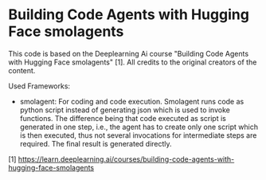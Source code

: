 # Building Code Agents with Hugging Face smolagents

This code is based on the Deeplearning Ai course "Building Code Agents with Hugging Face smolagents" [1]. All credits
to the original creators of the content.

Used Frameworks:
- smolagent: For coding and code execution. Smolagent runs code as python script instead of generating json which is used to invoke 
functions. The difference being that code executed as script is generated in one step, i.e., the agent has to create only one script
which is then executed, thus not several invocations for intermediate steps are required. The final result is generated directly.

[1] https://learn.deeplearning.ai/courses/building-code-agents-with-hugging-face-smolagents